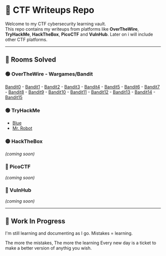 # 🧠 CTF Writeups Repo

Welcome to my CTF cybersecurity learning vault.  
This repo contains my writeups from platforms like **OverTheWire**, **TryHackMe**, **HackTheBox**, **PicoCTF** and **VulnHub**.
Later on i will include other CTF platforms.

---

## 🏴 Rooms Solved
### 🟢 OverTheWire - Wargames/Bandit
[Bandit0](./OverTheWire/wargames/bandit/bandit0/bandit0.txt) - [Bandit1](./OverTheWire/wargames/bandit/bandit1/bandit1.txt) - [Bandit2](./OverTheWire/wargames/bandit/bandit2/bandit2.txt) - [Bandit3](./OverTheWire/wargames/bandit/bandit3/bandit3.txt) - [Bandit4](./OverTheWire/wargames/bandit/bandit4/bandit4.txt) - [Bandit5](./OverTheWire/wargames/bandit/bandit5/bandit5.txt) - [Bandit6](./OverTheWire/wargames/bandit/bandit6/bandit6.txt) - [Bandit7](./OverTheWire/wargames/bandit/bandit7/bandit7.txt) - [Bandit8](./OverTheWire/wargames/bandit/bandit8/bandit8.txt) - [Bandit9](./OverTheWire/wargames/bandit/bandit9/bandit9.txt) - [Bandit10](./OverTheWire/wargames/bandit/bandit10/bandit10.txt) - [Bandit11](./OverTheWire/wargames/bandit/bandit11/bandit11.txt) - [Bandit12](./OverTheWire/wargames/bandit/bandit12/bandit12.txt) - [Bandit13](./OverTheWire/wargames/bandit/bandit13/bandit13.txt) - [Bandit14](./OverTheWire/wargames/bandit/bandit14/bandit14.txt) - [Bandit15](./OverTheWire/wargames/bandit/bandit15/bandit15.txt)


### 🟢 TryHackMe
- [Blue](./TryHackMe/Blue.md)
- [Mr. Robot](./TryHackMe/Mr._Robot.md)

### 🟡 HackTheBox
*(coming soon)*

### 🔴 PicoCTF
*(coming soon)*

### 🔵 VulnHub
*(coming soon)*

---

## 🚧 Work In Progress
I'm still learning and documenting as I go. Mistakes = learning.

The more the mistakes, The more the learning
Every new day is a ticket to make a better version of anythig you wish.

<!-- 📫 Twitter: [@massimohacks](https://twitter.com/massimohacks) -->
